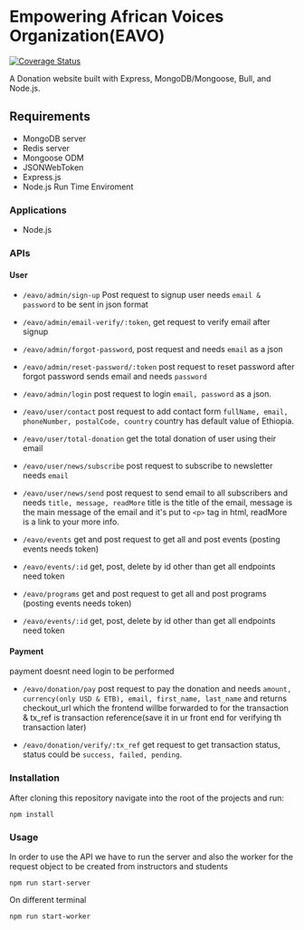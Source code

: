 # Empowering African Voices Organization(EAVO)

[![Coverage Status](https://coveralls.io/repos/github/RuthTadesse/EAVO_Team1/badge.svg?branch=main)](https://coveralls.io/github/RuthTadesse/EAVO_Team1?branch=main)

A Donation website built with Express, MongoDB/Mongoose, Bull, and Node.js.

## Requirements
+ MongoDB server
+ Redis server
+ Mongoose ODM
+ JSONWebToken
+ Express.js
+ Node.js Run Time Enviroment

### Applications

+ Node.js

### APIs

#### User

+ `/eavo/admin/sign-up` Post request to signup user needs `email & password` to be sent in json format

+ `/eavo/admin/email-verify/:token`, get request to verify email after signup

+ `/eavo/admin/forgot-password`, post request and needs `email` as a json

+ `/eavo/admin/reset-password/:token` post request to reset password after forgot password sends email and needs `password`

+ `/eavo/admin/login` post request to login `email, password` as a json.

+ `/eavo/user/contact` post request to add contact form `fullName, email, phoneNumber, postalCode, country` country has default value of Ethiopia.

+ `/eavo/user/total-donation` get the total donation of user using their email

+ `/eavo/user/news/subscribe` post request to subscribe to newsletter needs `email`

+ `/eavo/user/news/send` post request to send email to all subscribers and needs `title, message, readMore` title is the title of the email, message is the main message of the email and it's put to `<p>` tag in html, 
readMore is a link to your more info.

+ `/eavo/events` get and post request to get all and post events (posting events needs token)

+ `/eavo/events/:id` get, post, delete by id other than get all endpoints need token

+ `/eavo/programs` get and post request to get all and post programs (posting events needs token)
+ `/eavo/events/:id` get, post, delete by id other than get all endpoints need token


#### Payment

payment doesnt need login to be performed

+ `/eavo/donation/pay` post request to pay the donation and needs `amount, currency(only USD & ETB), email, first_name, last_name`
and returns checkout_url which the frontend willbe forwarded to for the transaction & tx_ref is transaction reference(save it in ur front end for verifying th transaction later)

+ `/eavo/donation/verify/:tx_ref` get request to get transaction status, status could be `success, failed, pending`.

### Installation

After cloning this repository navigate into the root of the projects and run:

```
npm install
```

### Usage
In order to use the API we have to run the server and also the worker for the request object to be created from instructors and students

```
npm run start-server
```
On different terminal
```
npm run start-worker
```
